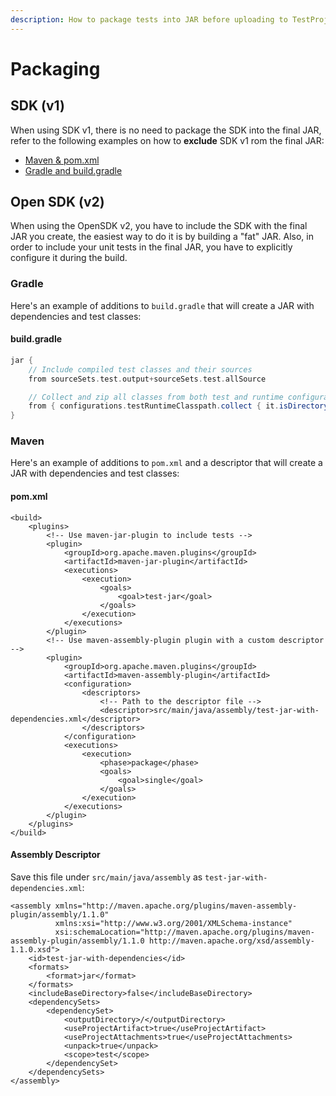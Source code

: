 ```yaml
---
description: How to package tests into JAR before uploading to TestProject
---
```


# Packaging

## SDK \(v1\)

When using SDK v1, there is no need to package the SDK into the final JAR, refer to the following examples on how to **exclude** SDK v1 rom the final JAR:

* [Maven & pom.xml](https://github.com/testproject-io/addons/blob/master/Examples/Web/pom.xml#L57)
* [Gradle and build.gradle](https://github.com/testproject-io/addons/blob/master/Examples/Web/build.gradle#L33)

## Open SDK \(v2\)

When using the OpenSDK v2, you have to include the SDK with the final JAR you create, the easiest way to do it is by building a "fat" JAR. Also, in order to include your unit tests in the final JAR, you have to explicitly configure it during the build.

### Gradle <a id="gradle"></a>

Here's an example of additions to `build.gradle` that will create a JAR with dependencies and test classes:

#### build.gradle

```groovy
jar {
    // Include compiled test classes and their sources
    from sourceSets.test.output+sourceSets.test.allSource

    // Collect and zip all classes from both test and runtime configurations
    from { configurations.testRuntimeClasspath.collect { it.isDirectory() ? it : zipTree(it) } }
}
```

### Maven <a id="maven"></a>

Here's an example of additions to `pom.xml` and a descriptor that will create a JAR with dependencies and test classes:

#### pom.xml

```markup
<build>
    <plugins>
        <!-- Use maven-jar-plugin to include tests -->
        <plugin>
            <groupId>org.apache.maven.plugins</groupId>
            <artifactId>maven-jar-plugin</artifactId>
            <executions>
                <execution>
                    <goals>
                        <goal>test-jar</goal>
                    </goals>
                </execution>
            </executions>
        </plugin>
        <!-- Use maven-assembly-plugin plugin with a custom descriptor -->
        <plugin>
            <groupId>org.apache.maven.plugins</groupId>
            <artifactId>maven-assembly-plugin</artifactId>
            <configuration>
                <descriptors>
                    <!-- Path to the descriptor file -->
                    <descriptor>src/main/java/assembly/test-jar-with-dependencies.xml</descriptor>
                </descriptors>
            </configuration>
            <executions>
                <execution>
                    <phase>package</phase>
                    <goals>
                        <goal>single</goal>
                    </goals>
                </execution>
            </executions>
        </plugin>
    </plugins>
</build>
```

#### Assembly Descriptor

Save this file under `src/main/java/assembly` as `test-jar-with-dependencies.xml`:

```markup
<assembly xmlns="http://maven.apache.org/plugins/maven-assembly-plugin/assembly/1.1.0"
          xmlns:xsi="http://www.w3.org/2001/XMLSchema-instance"
          xsi:schemaLocation="http://maven.apache.org/plugins/maven-assembly-plugin/assembly/1.1.0 http://maven.apache.org/xsd/assembly-1.1.0.xsd">
    <id>test-jar-with-dependencies</id>
    <formats>
        <format>jar</format>
    </formats>
    <includeBaseDirectory>false</includeBaseDirectory>
    <dependencySets>
        <dependencySet>
            <outputDirectory>/</outputDirectory>
            <useProjectArtifact>true</useProjectArtifact>
            <useProjectAttachments>true</useProjectAttachments>
            <unpack>true</unpack>
            <scope>test</scope>
        </dependencySet>
    </dependencySets>
</assembly>
```

